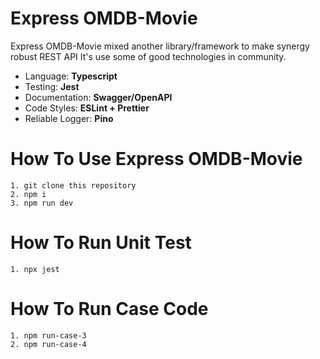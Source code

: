# Express OMDB-Movie
Express OMDB-Movie mixed another library/framework to make synergy robust REST API It's use some of good technologies in community.
- Language: **Typescript**
- Testing: **Jest**
- Documentation: **Swagger/OpenAPI**
- Code Styles: **ESLint + Prettier**
- Reliable Logger: **Pino**

# How To Use Express OMDB-Movie
``` 
1. git clone this repository
2. npm i
3. npm run dev
```

# How To Run Unit Test
```
1. npx jest
```

# How To Run Case Code
```
1. npm run-case-3
2. npm run-case-4
```